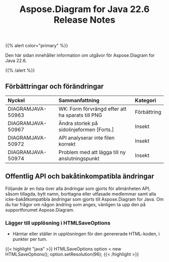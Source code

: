 ﻿---
title: Aspose.Diagram for Java 22.6 Release Notes
type: docs
weight: 22
url: /sv/java/aspose-diagram-for-java-22-6-release-notes/
---
{{% alert color="primary" %}}

Den här sidan innehåller information om utgåvor för Aspose.Diagram for Java 22.6.

{{% /alert %}}
## **Förbättringar och förändringar**  ##

|**Nyckel**|**Sammanfattning**|**Kategori**|
|:- |:- |:- |
|DIAGRAMJAVA-50963|WK: Form förvrängd efter att ha sparats till PNG|Förbättring|
|DIAGRAMJAVA-50967|Ändra storlek på sidolinjeformen [Forts.]|Insekt|
|DIAGRAMJAVA-50972|API analyserar inte filen korrekt|Insekt|
|DIAGRAMJAVA-50974|Problem med att lägga till ny anslutningspunkt|Insekt|

## **Offentlig API och bakåtinkompatibla ändringar**
Följande är en lista över alla ändringar som gjorts för allmänheten API, såsom tillagda, bytt namn, borttagna eller utfasade medlemmar samt alla icke-bakåtkompatibla ändringar som gjorts till Aspose.Diagram for Java. Om du har frågor om någon ändring som anges, vänligen ta upp den på supportforumet Aspose.Diagram.

### **Lägger till upplösning i HTMLSaveOptions**
- Hämtar eller ställer in upplösningen för den genererade HTML-koden, i punkter per tum.

{{< highlight "java" >}}
HTMLSaveOptions option = new HTMLSaveOptions();
option.setResolution(96);
{{< /highlight >}}